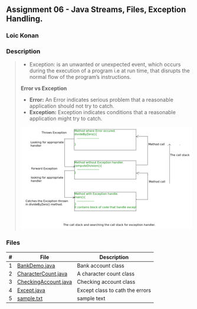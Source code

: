 ## Assignment 06 - Java Streams, Files, Exception Handling.

### Loic Konan

### Description

> - Exception: is an unwanted or unexpected event, which occurs during the execution of a program i.e at run time,
>   that disrupts the normal flow of the program’s instructions.
>
> **Error vs Exception**
>
> - **Error:** An Error indicates serious problem that a reasonable application should not try to catch.
> - **Exception:** Exception indicates conditions that a reasonable application might try to catch.
> <img src="pic.png">
>
>
>

### Files

|   #   | File                                         | Description                     |
| :---: | -------------------------------------------- | ------------------------------- |
|   1   | [BankDemo.java](BankDemo.java)               | Bank account class              |
|   2   | [CharacterCount.java](CharacterCount.java)   | A character count class         |
|   3   | [CheckingAccount.java](CheckingAccount.java) | Checking account class          |
|   4   | [Except.java](Except.java)                   | Except class to cath the errors |
|   5   | [sample.txt](sample.txt)                     | sample text                     |
